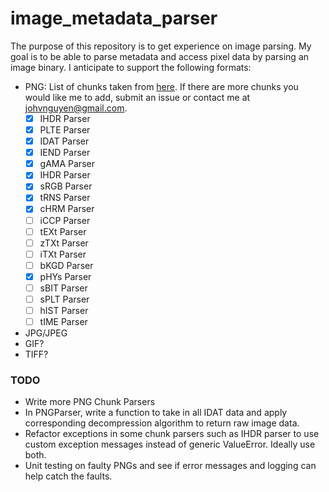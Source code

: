 # image_metadata_parser

The purpose of this repository is to get experience on image parsing. My goal is to be able to parse metadata and access pixel data by parsing an image binary.
I anticipate to support the following formats:
- PNG: List of chunks taken from [here](http://www.libpng.org/pub/png/spec/1.2/PNG-Chunks.html). If there are more chunks you would like me to add, submit an issue or contact me at <johvnguyen@gmail.com>.
	- [x] IHDR Parser
	- [x] PLTE Parser
	- [x] IDAT Parser
	- [x] IEND Parser
	- [x] gAMA Parser
	- [x] IHDR Parser
	- [x] sRGB Parser
	- [x] tRNS Parser
	- [x] cHRM Parser
	- [ ] iCCP Parser
	- [ ] tEXt Parser
	- [ ] zTXt Parser
	- [ ] iTXt Parser
	- [ ] bKGD Parser
	- [x] pHYs Parser
	- [ ] sBIT Parser
	- [ ] sPLT Parser
	- [ ] hIST Parser
	- [ ] tIME Parser

- JPG/JPEG
- GIF?
- TIFF?


### TODO
- Write more PNG Chunk Parsers
- In PNGParser, write a function to take in all IDAT data and apply corresponding decompression algorithm to return raw image data.
- Refactor exceptions in some chunk parsers such as IHDR parser to use custom exception messages instead of generic ValueError. Ideally use both.
- Unit testing on faulty PNGs and see if error messages and logging can help catch the faults.
